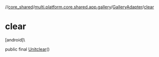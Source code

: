 //[core_shared](../../../index.md)/[multi.platform.core.shared.app.gallery](../index.md)/[GalleryAdapter](index.md)/[clear](clear.md)

# clear

[android]\

public final [Unit](https://kotlinlang.org/api/latest/jvm/stdlib/kotlin/-unit/index.html)[clear](clear.md)()
